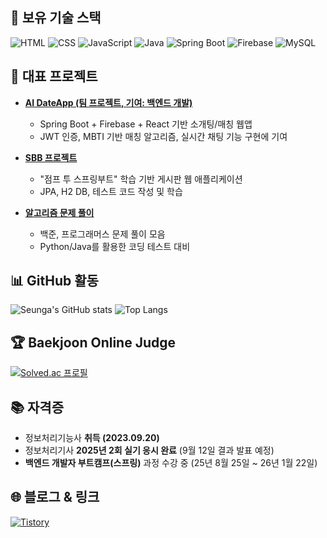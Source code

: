 


## 🚀 보유 기술 스택
![HTML](https://img.shields.io/badge/HTML-E34F26?style=for-the-badge&logo=html5&logoColor=white)
![CSS](https://img.shields.io/badge/CSS-1572B6?style=for-the-badge&logo=css3&logoColor=white)
![JavaScript](https://img.shields.io/badge/JavaScript-F7DF1E?style=for-the-badge&logo=javascript&logoColor=black)
![Java](https://img.shields.io/badge/Java-007396?style=for-the-badge&logo=java&logoColor=white)
![Spring Boot](https://img.shields.io/badge/SpringBoot-6DB33F?style=for-the-badge&logo=springboot&logoColor=white)
![Firebase](https://img.shields.io/badge/Firebase-FFCA28?style=for-the-badge&logo=firebase&logoColor=black)
![MySQL](https://img.shields.io/badge/MySQL-4479A1?style=for-the-badge&logo=mysql&logoColor=white)



## 📂 대표 프로젝트
- **[AI DateApp (팀 프로젝트, 기여: 백엔드 개발)](https://github.com/lola161385/AI_DateApp_Capstone)**
  - Spring Boot + Firebase + React 기반 소개팅/매칭 웹앱
  - JWT 인증, MBTI 기반 매칭 알고리즘, 실시간 채팅 기능 구현에 기여


- **[SBB 프로젝트](https://github.com/seunga03/springboot-study)**  
  - "점프 투 스프링부트" 학습 기반 게시판 웹 애플리케이션  
  - JPA, H2 DB, 테스트 코드 작성 및 학습  

- **[알고리즘 문제 풀이](https://github.com/seunga03/boj-pg-solving)**  
  - 백준, 프로그래머스 문제 풀이 모음  
  - Python/Java를 활용한 코딩 테스트 대비



## 📊 GitHub 활동
![Seunga's GitHub stats](https://github-readme-stats.vercel.app/api?username=seunga03&show_icons=true&theme=default)
![Top Langs](https://github-readme-stats.vercel.app/api/top-langs/?username=seunga03&layout=compact&theme=default)



## 🏆 Baekjoon Online Judge
[![Solved.ac 프로필](http://mazassumnida.wtf/api/v2/generate_badge?boj=seunga03)](https://solved.ac/seunga03)



## 📚 자격증
- 정보처리기능사 **취득 (2023.09.20)**  
- 정보처리기사 **2025년 2회 실기 응시 완료** (9월 12일 결과 발표 예정)  
- **백엔드 개발자 부트캠프(스프링)** 과정 수강 중 (25년 8월 25일 ~ 26년 1월 22일)



## 🌐 블로그 & 링크
[![Tistory](https://img.shields.io/badge/Tistory-000000?style=for-the-badge&logo=tistory&logoColor=white)](https://co-din9.tistory.com/)
